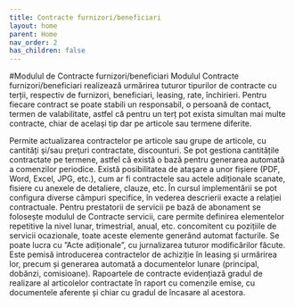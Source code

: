 ```yaml
---
title: Contracte furnizori/beneficiari
layout: home
parent: Home
nav_order: 2
has_children: false
---
```

#Modulul de Contracte furnizori/beneficiari
Modulul Contracte furnizori/beneficiari realizează urmărirea tuturor tipurilor de contracte cu terții, respectiv de furnizori, beneficiari, leasing, rate, închirieri. Pentru fiecare contract se poate stabili un responsabil, o persoană de contact, termen de valabilitate, astfel că pentru un terț pot exista simultan mai multe contracte, chiar de același tip dar pe articole sau termene diferite.

Permite actualizarea contractelor pe articole sau grupe de articole, cu cantități și/sau preţuri contractate, discounturi.
Se pot gestiona cantitățile contractate pe termene, astfel că există o bază pentru generarea automată a comenzilor periodice.
Există posibilitatea de ataşare a unor fișiere (PDF, Word, Excel, JPG, etc.), cum ar fi contractele sau actele adiționale scanate, fisiere cu anexele de detaliere, clauze, etc.
În cursul implementării se pot configura diverse câmpuri specifice, în vederea descrierii exacte a relației contractuale.
Pentru prestatorii de servicii pe bază de abonament se folosește modulul de Contracte servicii, care permite definirea elementelor repetitive la nivel lunar, trimestrial, anual, etc. concomitent cu pozițiile de servicii ocazionale, toate aceste elemente generând automat facturile.
Se poate lucra cu ”Acte adiționale”, cu jurnalizarea tuturor modificărilor făcute.
Este pemisă introducerea contractelor de achiziție în leasing și urmărirea lor, precum și generarea automată a documentelor lunare (principal, dobânzi, comisioane).
Rapoartele de contracte evidențiază gradul de realizare al articolelor contractate în raport cu comenzile emise, cu documentele aferente și chiar cu gradul de încasare al acestora.
